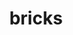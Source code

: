 ---
title: "bricks"
layout: cache
categories: [package, develop]
meta: {"compilers": ["gcc@11.4.0", "intel-oneapi-compilers@2025.1.0"], "num_specs": 20, "num_specs_by_stack": {"e4s": 14, "e4s-oneapi": 6, "root": 20}, "oss": ["ubuntu22.04"], "platforms": ["linux"], "stacks": ["e4s", "e4s-oneapi", "root"], "targets": ["x86_64_v3"], "versions": ["2023.08.25"]}
spec_details: [{"compiler": "intel-oneapi-compilers@2025.1.0", "hash": "5r2u5w7bjwqidifrxkomcqv7du5mcvt2", "os": "ubuntu22.04", "platform": "linux", "size": "-", "stacks": ["e4s-oneapi", "root"], "target": "x86_64_v3", "variants": ["build_system=cmake", "build_type=Release", "~cuda", "generator=make", "~ipo", "patches:=7fe8d1d"], "versions": ["2023.08.25"]}, {"compiler": "intel-oneapi-compilers@2025.1.0", "hash": "6crs6pkyifdsm3uzazuehhzeurtpngor", "os": "ubuntu22.04", "platform": "linux", "size": "-", "stacks": ["e4s-oneapi", "root"], "target": "x86_64_v3", "variants": ["build_system=cmake", "build_type=Release", "~cuda", "generator=make", "~ipo", "patches:=7fe8d1d"], "versions": ["2023.08.25"]}, {"compiler": "gcc@11.4.0", "hash": "6hvuizuy3zeqjsth2jpurcdipmmoobbj", "os": "ubuntu22.04", "platform": "linux", "size": "-", "stacks": ["e4s", "root"], "target": "x86_64_v3", "variants": ["build_system=cmake", "build_type=Release", "+cuda", "generator=make", "~ipo", "patches:=7fe8d1d"], "versions": ["2023.08.25"]}, {"compiler": "gcc@11.4.0", "hash": "6mvxs3fn6vlzwzx76dvdwvqgpuvgy35s", "os": "ubuntu22.04", "platform": "linux", "size": "-", "stacks": ["e4s", "root"], "target": "x86_64_v3", "variants": ["build_system=cmake", "build_type=Release", "+cuda", "generator=make", "~ipo", "patches:=7fe8d1d"], "versions": ["2023.08.25"]}, {"compiler": "gcc@11.4.0", "hash": "732lvcgyztdduohadc6275ejgjlk4cmb", "os": "ubuntu22.04", "platform": "linux", "size": "-", "stacks": ["e4s", "root"], "target": "x86_64_v3", "variants": ["build_system=cmake", "build_type=Release", "~cuda", "generator=make", "~ipo", "patches:=7fe8d1d"], "versions": ["2023.08.25"]}, {"compiler": "gcc@11.4.0", "hash": "773bmosdzwasci35npew2zelogkzz4px", "os": "ubuntu22.04", "platform": "linux", "size": "-", "stacks": ["e4s", "root"], "target": "x86_64_v3", "variants": ["build_system=cmake", "build_type=Release", "~cuda", "generator=make", "~ipo", "patches:=7fe8d1d"], "versions": ["2023.08.25"]}, {"compiler": "gcc@11.4.0", "hash": "a2lv6jroaclachsmqkfkzm6i3zfdjiyz", "os": "ubuntu22.04", "platform": "linux", "size": "-", "stacks": ["e4s", "root"], "target": "x86_64_v3", "variants": ["build_system=cmake", "build_type=Release", "~cuda", "generator=make", "~ipo", "patches:=7fe8d1d"], "versions": ["2023.08.25"]}, {"compiler": "gcc@11.4.0", "hash": "aoh4lk54tensrf6sza7xyts6fmrqwd3h", "os": "ubuntu22.04", "platform": "linux", "size": "-", "stacks": ["e4s", "root"], "target": "x86_64_v3", "variants": ["build_system=cmake", "build_type=Release", "~cuda", "generator=make", "~ipo", "patches:=7fe8d1d"], "versions": ["2023.08.25"]}, {"compiler": "gcc@11.4.0", "hash": "b4psjgapx2meovvbcq7xqfsdsw6ibxt6", "os": "ubuntu22.04", "platform": "linux", "size": "-", "stacks": ["e4s", "root"], "target": "x86_64_v3", "variants": ["build_system=cmake", "build_type=Release", "+cuda", "generator=make", "~ipo", "patches:=7fe8d1d"], "versions": ["2023.08.25"]}, {"compiler": "gcc@11.4.0", "hash": "dpbwga55ugescxunr2pfaubq6qaz4yyg", "os": "ubuntu22.04", "platform": "linux", "size": "-", "stacks": ["e4s", "root"], "target": "x86_64_v3", "variants": ["build_system=cmake", "build_type=Release", "+cuda", "generator=make", "~ipo", "patches:=7fe8d1d"], "versions": ["2023.08.25"]}, {"compiler": "gcc@11.4.0", "hash": "hbcjypv46qu57orlc5uz53uoufknwyvm", "os": "ubuntu22.04", "platform": "linux", "size": "-", "stacks": ["e4s", "root"], "target": "x86_64_v3", "variants": ["build_system=cmake", "build_type=Release", "~cuda", "generator=make", "~ipo", "patches:=7fe8d1d"], "versions": ["2023.08.25"]}, {"compiler": "intel-oneapi-compilers@2025.1.0", "hash": "i3vjwrwkud5ft6rkidifu7hkxkjnqktl", "os": "ubuntu22.04", "platform": "linux", "size": "-", "stacks": ["e4s-oneapi", "root"], "target": "x86_64_v3", "variants": ["build_system=cmake", "build_type=Release", "~cuda", "generator=make", "~ipo", "patches:=7fe8d1d"], "versions": ["2023.08.25"]}, {"compiler": "gcc@11.4.0", "hash": "m4xjkgagx7hfrswmepvyfz6g4wq6rouy", "os": "ubuntu22.04", "platform": "linux", "size": "-", "stacks": ["e4s", "root"], "target": "x86_64_v3", "variants": ["build_system=cmake", "build_type=Release", "~cuda", "generator=make", "~ipo", "patches:=7fe8d1d"], "versions": ["2023.08.25"]}, {"compiler": "gcc@11.4.0", "hash": "opbrjqemci24vlxmm64fmf4mvxmxsu3v", "os": "ubuntu22.04", "platform": "linux", "size": "-", "stacks": ["e4s", "root"], "target": "x86_64_v3", "variants": ["build_system=cmake", "build_type=Release", "+cuda", "generator=make", "~ipo", "patches:=7fe8d1d"], "versions": ["2023.08.25"]}, {"compiler": "gcc@11.4.0", "hash": "qxicobopt6kknkjqvq6ofnhqd2rpkpjd", "os": "ubuntu22.04", "platform": "linux", "size": "-", "stacks": ["e4s", "root"], "target": "x86_64_v3", "variants": ["build_system=cmake", "build_type=Release", "+cuda", "generator=make", "~ipo", "patches:=7fe8d1d"], "versions": ["2023.08.25"]}, {"compiler": "gcc@11.4.0", "hash": "skeqoevk6sfffvxjdjipwd4voez6jbxs", "os": "ubuntu22.04", "platform": "linux", "size": "-", "stacks": ["e4s", "root"], "target": "x86_64_v3", "variants": ["build_system=cmake", "build_type=Release", "~cuda", "generator=make", "~ipo", "patches:=7fe8d1d"], "versions": ["2023.08.25"]}, {"compiler": "intel-oneapi-compilers@2025.1.0", "hash": "svc4suhlz5ezrbwicrfzwlorhyfap7nx", "os": "ubuntu22.04", "platform": "linux", "size": "-", "stacks": ["e4s-oneapi", "root"], "target": "x86_64_v3", "variants": ["build_system=cmake", "build_type=Release", "~cuda", "generator=make", "~ipo", "patches:=7fe8d1d"], "versions": ["2023.08.25"]}, {"compiler": "intel-oneapi-compilers@2025.1.0", "hash": "tl2vk6jafr7aavvitagpg4xm3bjm2zkf", "os": "ubuntu22.04", "platform": "linux", "size": "-", "stacks": ["e4s-oneapi", "root"], "target": "x86_64_v3", "variants": ["build_system=cmake", "build_type=Release", "~cuda", "generator=make", "~ipo", "patches:=7fe8d1d"], "versions": ["2023.08.25"]}, {"compiler": "gcc@11.4.0", "hash": "wntb5fpunbj4jcrtrshlx5k2z2yuu3k2", "os": "ubuntu22.04", "platform": "linux", "size": "-", "stacks": ["e4s", "root"], "target": "x86_64_v3", "variants": ["build_system=cmake", "build_type=Release", "+cuda", "generator=make", "~ipo", "patches:=7fe8d1d"], "versions": ["2023.08.25"]}, {"compiler": "intel-oneapi-compilers@2025.1.0", "hash": "ybrm3t6o6s7bwycos7ulvl3gfhpkcyyd", "os": "ubuntu22.04", "platform": "linux", "size": "-", "stacks": ["e4s-oneapi", "root"], "target": "x86_64_v3", "variants": ["build_system=cmake", "build_type=Release", "~cuda", "generator=make", "~ipo", "patches:=7fe8d1d"], "versions": ["2023.08.25"]}]
---